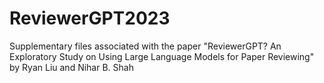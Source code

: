 # ReviewerGPT2023

Supplementary files associated with the paper "ReviewerGPT? An Exploratory Study on Using
Large Language Models for Paper Reviewing" by Ryan Liu and Nihar B. Shah
